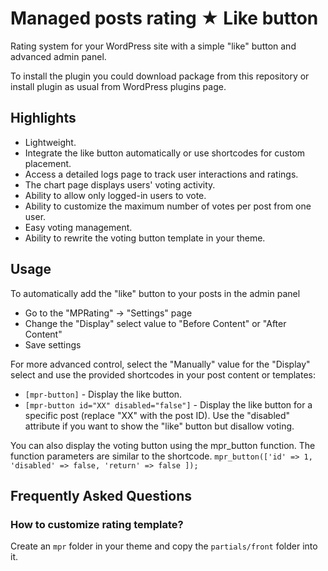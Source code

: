 # Managed posts rating ★ Like button

Rating system for your WordPress site with a simple "like" button and advanced admin panel.

To install the plugin you could download package from this repository or install plugin as usual from WordPress plugins page.

## Highlights

* Lightweight.
* Integrate the like button automatically or use shortcodes for custom placement.
* Access a detailed logs page to track user interactions and ratings.
* The chart page displays users' voting activity.
* Ability to allow only logged-in users to vote.
* Ability to customize the maximum number of votes per post from one user.
* Easy voting management.
* Ability to rewrite the voting button template in your theme.

## Usage

To automatically add the "like" button to your posts in the admin panel
* Go to the "MPRating" -> "Settings" page
* Change the "Display" select value to "Before Content" or "After Content"
* Save settings

For more advanced control, select the "Manually" value for the "Display" select and use the provided shortcodes in your post content or templates:
* `[mpr-button]` - Display the like button.
* `[mpr-button id="XX" disabled="false"]` - Display the like button for a specific post (replace "XX" with the post ID). Use the "disabled" attribute if you want to show the "like" button but disallow voting.

You can also display the voting button using the mpr_button function. The function parameters are similar to the shortcode.
`mpr_button(['id' => 1, 'disabled' => false, 'return' => false ]);`

## Frequently Asked Questions

### How to customize rating template?

Create an `mpr` folder in your theme and copy the `partials/front` folder into it.
